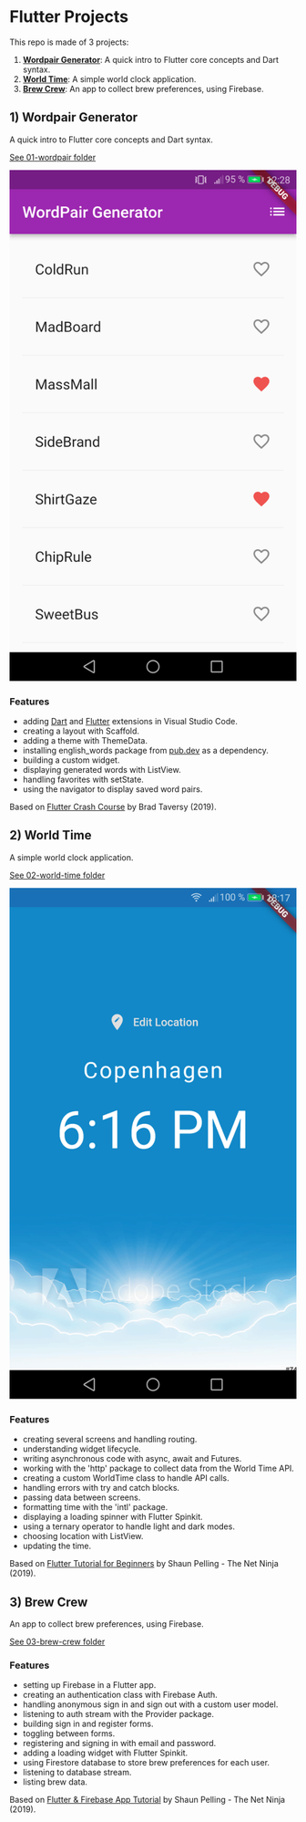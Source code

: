 # Flutter Projects

This repo is made of 3 projects:

1. [**Wordpair Generator**](#wordpair): A quick intro to Flutter core concepts and Dart syntax.
2. [**World Time**](#worldtime): A simple world clock application.
3. [**Brew Crew**](#brewcrew): An app to collect brew preferences, using Firebase.

## <a name="wordpair"></a> 1) Wordpair Generator

A quick intro to Flutter core concepts and Dart syntax.

[See 01-wordpair folder](https://github.com/solygambas/flutter-projects/tree/main/01-wordpair)

<p align="center">
    <a href="https://github.com/solygambas/flutter-projects/tree/main/01-wordpair">
        <img src="01-wordpair/screenshot.png" style="width:528px;max-width: 100%;">
    </a>
</p>

### Features

- adding [Dart](https://marketplace.visualstudio.com/items?itemName=Dart-Code.dart-code) and [Flutter](https://marketplace.visualstudio.com/items?itemName=Dart-Code.flutter) extensions in Visual Studio Code.
- creating a layout with Scaffold.
- adding a theme with ThemeData.
- installing english_words package from [pub.dev](https://pub.dev/) as a dependency.
- building a custom widget.
- displaying generated words with ListView.
- handling favorites with setState.
- using the navigator to display saved word pairs.

Based on [Flutter Crash Course](https://www.youtube.com/watch?v=1gDhl4leEzA) by Brad Taversy (2019).

## <a name="worldtime"></a> 2) World Time

A simple world clock application.

[See 02-world-time folder](https://github.com/solygambas/flutter-projects/tree/main/02-world-time)

<p align="center">
    <a href="https://github.com/solygambas/flutter-projects/tree/main/02-world-time">
        <img src="02-world-time/screenshot.png" style="width:528px;max-width: 100%;">
    </a>
</p>

### Features

- creating several screens and handling routing.
- understanding widget lifecycle.
- writing asynchronous code with async, await and Futures.
- working with the 'http' package to collect data from the World Time API.
- creating a custom WorldTime class to handle API calls.
- handling errors with try and catch blocks.
- passing data between screens.
- formatting time with the 'intl' package.
- displaying a loading spinner with Flutter Spinkit.
- using a ternary operator to handle light and dark modes.
- choosing location with ListView.
- updating the time.

Based on [Flutter Tutorial for Beginners](https://www.youtube.com/watch?v=1ukSR1GRtMU&list=PL4cUxeGkcC9jLYyp2Aoh6hcWuxFDX6PBJ) by Shaun Pelling - The Net Ninja (2019).

## <a name="brewcrew"></a> 3) Brew Crew

An app to collect brew preferences, using Firebase.

[See 03-brew-crew folder](https://github.com/solygambas/flutter-projects/tree/main/03-brew-crew)

<!-- <p align="center">
    <a href="https://github.com/solygambas/flutter-projects/tree/main/03-brew-crew">
        <img src="03-brew-crew/screenshot.png" style="width:528px;max-width: 100%;">
    </a>
</p> -->

### Features

- setting up Firebase in a Flutter app.
- creating an authentication class with Firebase Auth.
- handling anonymous sign in and sign out with a custom user model.
- listening to auth stream with the Provider package.
- building sign in and register forms.
- toggling between forms.
- registering and signing in with email and password.
- adding a loading widget with Flutter Spinkit.
- using Firestore database to store brew preferences for each user.
- listening to database stream.
- listing brew data.

Based on [Flutter & Firebase App Tutorial](https://www.youtube.com/playlist?list=PL4cUxeGkcC9j--TKIdkb3ISfRbJeJYQwC) by Shaun Pelling - The Net Ninja (2019).
